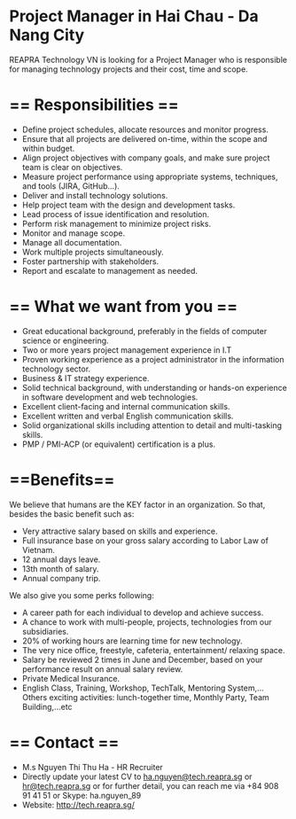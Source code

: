 # Project Manager in Hai Chau - Da Nang City
REAPRA Technology VN is looking for a Project Manager who is responsible for managing technology projects and their cost, time and scope.
# == Responsibilities ==
- Define project schedules, allocate resources and monitor progress.
- Ensure that all projects are delivered on-time, within the scope and within budget.
- Align project objectives with company goals, and make sure project team is clear on objectives.
- Measure project performance using appropriate systems, techniques, and tools (JIRA, GitHub...).
- Deliver and install technology solutions.
- Help project team with the design and development tasks.
- Lead process of issue identification and resolution.
- Perform risk management to minimize project risks.
- Monitor and manage scope.
- Manage all documentation.
- Work multiple projects simultaneously.
- Foster partnership with stakeholders.
- Report and escalate to management as needed.

# == What we want from you ==
- Great educational background, preferably in the fields of computer science or engineering.
- Two or more years project management experience in I.T
- Proven working experience as a project administrator in the information technology sector.
- Business & IT strategy experience.
- Solid technical background, with understanding or hands-on experience in software development and web technologies.
- Excellent client-facing and internal communication skills.
- Excellent written and verbal English communication skills.
- Solid organizational skills including attention to detail and multi-tasking skills.
- PMP / PMI-ACP (or equivalent) certification is a plus.

# ==Benefits==
We believe that humans are the KEY factor in an organization. So that, besides the basic benefit such as:

- Very attractive salary based on skills and experience.
- Full insurance base on your gross salary according to Labor Law of Vietnam.
- 12 annual days leave.
- 13th month of salary.
- Annual company trip.

We also give you some perks following:

- A career path for each individual to develop and achieve success.
- A chance to work with multi-people, projects, technologies from our subsidiaries.
- 20% of working hours are learning time for new technology.
- The very nice office, freestyle, cafeteria, entertainment/ relaxing space.
- Salary be reviewed 2 times in June and December, based on your performance result on annual salary review.
- Private Medical Insurance.
- English Class, Training, Workshop, TechTalk, Mentoring System,...
Others exciting activities: lunch-together time, Monthly Party, Team Building,...etc

# == Contact ==
- M.s Nguyen Thi Thu Ha - HR Recruiter
- Directly update your latest CV to ha.nguyen@tech.reapra.sg or hr@tech.reapra.sg
or for further detail, you can reach me via +84 908 91 41 51 or Skype: ha.nguyen_89
- Website: http://tech.reapra.sg/
